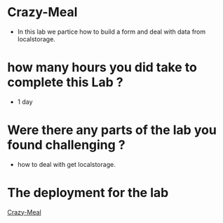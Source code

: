 # Crazy-Meal
- In this lab we partice how to build a form and deal with data from localstorage.

# how many hours you did take to complete this Lab ?
* 1 day

# Were there any parts of the lab you found challenging ?
- how to deal with get localstorage.

# The deployment for the lab
[Crazy-Meal](https://omaramjad310.github.io/Crazy-Meal/)
